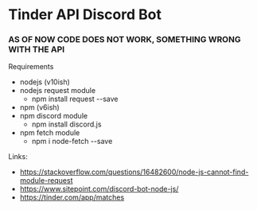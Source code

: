 # Tinder API Discord Bot


### AS OF NOW CODE DOES NOT WORK, SOMETHING WRONG WITH THE API


Requirements
- nodejs (v10ish)
- nodejs request module
    - npm install request --save
- npm (v6ish)
- npm discord module
    - npm install discord.js
- npm fetch module
    - npm i node-fetch --save


Links:
- https://stackoverflow.com/questions/16482600/node-js-cannot-find-module-request
- https://www.sitepoint.com/discord-bot-node-js/
- https://tinder.com/app/matches

